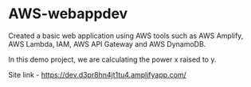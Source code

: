 # AWS-webappdev

Created a basic web application using AWS tools such as AWS Amplify, AWS Lambda, IAM, AWS API Gateway and AWS DynamoDB.

In this demo project, we are calculating the power x raised to y.

Site link - https://dev.d3pr8hn4jt1tu4.amplifyapp.com/

